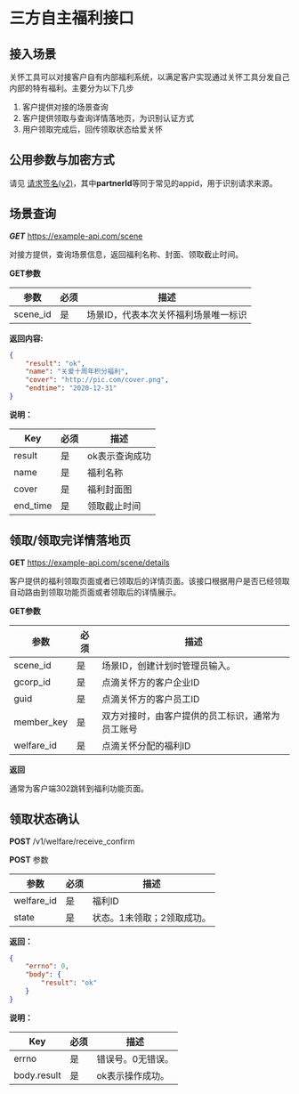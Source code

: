 三方自主福利接口
===============


## 接入场景

关怀工具可以对接客户自有内部福利系统，以满足客户实现通过关怀工具分发自己内部的特有福利。主要分为以下几步

1. 客户提供对接的场景查询
2. 客户提供领取与查询详情落地页，为识别认证方式
3. 用户领取完成后，回传领取状态给爱关怀


## 公用参数与加密方式

请见 [请求签名(v2)](请求签名(v2).md)，其中**partnerId**等同于常见的appid，用于识别请求来源。


## 场景查询

***GET*** https://example-api.com/scene

对接方提供，查询场景信息，返回福利名称、封面、领取截止时间。

**GET参数**


参数 | 必须 | 描述
----|------|----
scene_id	| 是 | 场景ID，代表本次关怀福利场景唯一标识


**返回内容:**
```json
{
    "result": "ok",
    "name": "关爱十周年积分福利",
    "cover": "http://pic.com/cover.png",
    "endtime": "2020-12-31"
}
```

**说明：**

Key      | 必须   | 描述
---      | ---    | ----
result   | 是     | ok表示查询成功
name     | 是     | 福利名称
cover    | 是     | 福利封面图
end_time  | 是     | 领取截止时间


## 领取/领取完详情落地页

**GET** https://example-api.com/scene/details

客户提供的福利领取页面或者已领取后的详情页面。该接口根据用户是否已经领取自动路由到领取功能页面或者领取后的详情展示。

**GET参数**


参数 | 必须 | 描述
----|------|----
scene_id  |  是 | 场景ID，创建计划时管理员输入。
gcorp_id  |  是  | 点滴关怀方的客户企业ID
guid      |  是  | 点滴关怀方的客户员工ID
member_key |  是  | 双方对接时，由客户提供的员工标识，通常为员工账号
welfare_id  | 是 | 点滴关怀分配的福利ID


**返回**

通常为客户端302跳转到福利功能页面。


## 领取状态确认

**POST** /v1/welfare/receive_confirm

**POST** 参数 


参数 | 必须 | 描述
----|------|----
welfare_id | 是 | 福利ID
state  | 是 | 状态。1未领取；2领取成功。


**返回：**

```json
{
    "errno": 0,
    "body": {
        "result": "ok"
    }
}
```


**说明：**

Key      | 必须   | 描述
---      | ---    | ----
errno   | 是     | 错误号。0无错误。
body.result     | 是     | ok表示操作成功。